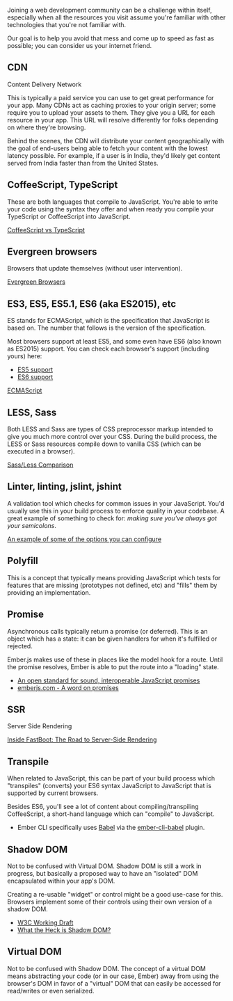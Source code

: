 Joining a web development community can be a challenge within itself, especially when all the resources you visit assume you're familiar with other technologies that you're not familiar with.

Our goal is to help you avoid that mess and come up to speed as fast as possible; you can consider us your internet friend.

## CDN

Content Delivery Network

This is typically a paid service you can use to get great performance for your app. Many CDNs act as caching proxies to your origin server; some require you to upload your assets to them. They give you a URL for each resource in your app. This URL will resolve differently for folks depending on where they're browsing.

Behind the scenes, the CDN will distribute your content geographically with the goal of end-users being able to fetch your content with the lowest latency possible. For example, if a user is in India, they'd likely get content served from India faster than from the United States.

## CoffeeScript, TypeScript

These are both languages that compile to JavaScript. You're able to write your code using the syntax they offer and when ready you compile your TypeScript or CoffeeScript into JavaScript.

[CoffeeScript vs TypeScript](http://www.stoutsystems.com/articles/coffeescript-versus-typescript/)

## Evergreen browsers

Browsers that update themselves (without user intervention).

[Evergreen Browsers](http://tomdale.net/2013/05/evergreen-browsers/)

## ES3, ES5, ES5.1, ES6 (aka ES2015), etc

ES stands for ECMAScript, which is the specification that JavaScript is based on. The number that follows is the version of the specification.

Most browsers support at least ES5, and some even have ES6 (also known as ES2015) support. You can check each browser's support (including yours) here:

* [ES5 support](http://kangax.github.io/compat-table/es5/)
* [ES6 support](http://kangax.github.io/compat-table/es6/)

[ECMAScript](https://en.wikipedia.org/wiki/ECMAScript)

## LESS, Sass

Both LESS and Sass are types of CSS preprocessor markup intended to give you much more control over your CSS. During the build process, the LESS or Sass resources compile down to vanilla CSS (which can be executed in a browser).

[Sass/Less Comparison](https://gist.github.com/chriseppstein/674726)

## Linter, linting, jslint, jshint

A validation tool which checks for common issues in your JavaScript. You'd usually use this in your build process to enforce quality in your codebase. A great example of something to check for: *making sure you've always got your semicolons*.

[An example of some of the options you can configure](http://jshint.com/docs/options/)

## Polyfill

This is a concept that typically means providing JavaScript which tests for features that are missing (prototypes not defined, etc) and "fills" them by providing an implementation.

## Promise

Asynchronous calls typically return a promise (or deferred). This is an object which has a state: it can be given handlers for when it's fulfilled or rejected.

Ember.js makes use of these in places like the model hook for a route. Until the promise resolves, Ember is able to put the route into a "loading" state.

* [An open standard for sound, interoperable JavaScript promises](https://promisesaplus.com/)
* [emberjs.com - A word on promises](http://emberjs.com/guides/routing/asynchronous-routing/#toc_a-word-on-promises)

## SSR

Server Side Rendering

[Inside FastBoot: The Road to Server-Side Rendering](http://emberjs.com/blog/2014/12/22/inside-fastboot-the-road-to-server-side-rendering.html)

## Transpile

When related to JavaScript, this can be part of your build process which "transpiles" (converts) your ES6 syntax JavaScript to JavaScript that is supported by current browsers.

Besides ES6, you'll see a lot of content about compiling/transpiling CoffeeScript, a short-hand language which can "compile" to JavaScript.

* Ember CLI specifically uses [Babel](https://babeljs.io/) via the [ember-cli-babel](https://github.com/babel/ember-cli-babel) plugin.

## Shadow DOM

Not to be confused with Virtual DOM. Shadow DOM is still a work in progress, but basically a proposed way to have an "isolated" DOM encapsulated within your app's DOM.

Creating a re-usable "widget" or control might be a good use-case for this. Browsers implement some of their controls using their own version of a shadow DOM.

* [W3C Working Draft](http://www.w3.org/TR/shadow-dom/)
* [What the Heck is Shadow DOM?](http://glazkov.com/2011/01/14/what-the-heck-is-shadow-dom/)

## Virtual DOM

Not to be confused with Shadow DOM. The concept of a virtual DOM means abstracting your code (or in our case, Ember) away from using the browser's DOM in favor of a "virtual" DOM that can easily be accessed for read/writes or even serialized.